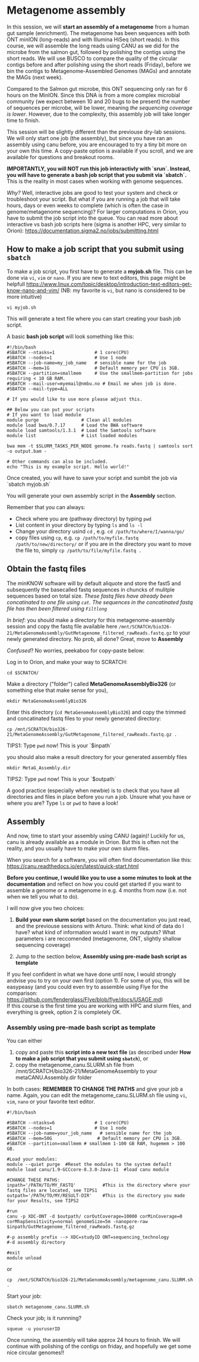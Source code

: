 # **Metagenome assembly**

In this session, we will **start an assembly of a metagenome** from a human gut sample (enrichment). 
The metagenome has been sequences with both ONT minION (long-reads) and with Illumina HiSeq (short reads). In this course, we will assemble the long reads using CANU as we did for the microbe from the salmon gut, followed by polishing the contigs using the short reads. We will use BUSCO to compare the quality of the circular contigs before and after polishing using the short reads (Friday), before we bin the contigs to Metagenome-Assembled Genomes (MAGs) and annotate the MAGs (next week). 

Compared to the Salmon gut microbe, this ONT sequencing only ran for 6 hours on the MinION. Since this DNA is from a more complex microbial community (we expect between 10 and 20 bugs to be present) the number of sequences per microbe, will be lower, meaning _the sequencing coverage is lower_. However, due to the complexity, this assembly job will take longer time to finish.

This session will be slightly different than the previouse dry-lab sessions. We will only start one job (the assembly), but since you have ran an assembly using canu before, you are encouraged to try a tiny bit more on your own this time. A copy-paste option is available if you scroll, and we are available for questions and breakout rooms.

**IMPORTANTLY, you will NOT run this job interactivly with ´srun´. Instead, you will have to generate a bash job script that you submit via ´sbatch´.** This is the reality in most cases when working with genome sequences. 

_Why?_ 
Well, interactive jobs are good to test your system and check or troubleshoot your script. But what if you are running a job that will take hours, days or even weeks to complete (which is often the case in genome/metagenome sequencing)? For larger computations in Orion, you have to submit the job script into the queue. You can read more about interactive vs bash job scripts here (sigma is another HPC, very similar to Orion): https://documentation.sigma2.no/jobs/submitting.html

## How to make a job script that you submit using `sbatch`

To make a job script, you first have to generate a **myjob.sh** file. This can be done via `vi`, `vim` or `nano`. If you are new to text editors, this page might be helpfull https://www.linux.com/topic/desktop/introduction-text-editors-get-know-nano-and-vim/  (NB: my favorite is `vi`, but nano is considered to be more intuitive) 

```
vi myjob.sh
```

This will generate a text file where you can start creating your bash job script. 

A basic **bash job script** will look something like this: 

```
#!/bin/bash
#SBATCH --ntasks=1               # 1 core(CPU)
#SBATCH --nodes=1                # Use 1 node
#SBATCH --job-name=my_job_name   # sensible name for the job
#SBATCH --mem=1G                 # Default memory per CPU is 3GB.
#SBATCH --partition=smallmem     # Use the smallmem-partition for jobs requiring < 10 GB RAM.
#SBATCH --mail-user=myemail@nmbu.no # Email me when job is done.
#SBATCH --mail-type=ALL

# If you would like to use more please adjust this.

## Below you can put your scripts
# If you want to load module
module purge                # Clean all modules
module load bwa/0.7.17      # Load the BWA software
module load samtools/1.3.1  # Load the Samtools software
module list                 # List loaded modules

bwa mem -t $SLURM_TASKS_PER_NODE genome.fa reads.fastq | samtools sort -o output.bam -

# Other commands can also be included.
echo "This is my example script. Hello world!"
```

Once created, you will have to save your script and sumbit the job via ´sbatch myjob.sh`

You will generate your own assembly script in the **Assembly** section. 

Remember that you can always:
* Check where you are (pathway directory) by typing `pwd`
* List content in your directory by typing `ls` and `ls -l`
* Change your directory usind `cd` , e.g. `cd /path/to/where/I/wanna/go/`
* copy files using `cp`, e.g. `cp /path/to/myfile.fastq /path/to/new/directory/` or if you are in the directory you want to move the file to, simply `cp /path/to/file/myfile.fastq .` 

## Obtain the fastq files 

The minKNOW software will by default aliquote and store the fast5 and subsequently the basecalled fastq sequences in chuncks of mulitple sequences based on total size. *These fastq files have already been concatinated to one file using `cat`. The sequences in the concatinated fastq file has then been filtered using `Filtlong`*    

_In brief_: you should make a directory for this metagenome-assembly session and copy the fastq file available here `/mnt/SCRATCH/bio326-21/MetaGenomeAssembly/GutMetagenome_filtered_rawReads.fastq.gz` to your newly generated directory. 
No prob, all done? Great, move to **Assembly**


_Confused_? No worries, peekaboo for copy-paste below:

Log in to Orion, and make your way to SCRATCH: 

```
cd $SCRATCH/
```

Make a directory ("folder") called **MetaGenomeAssemblyBio326** (or something else that make sense for you), 

```
mkdir MetaGenomeAssemblyBio326
```

Enter this directory (`cd MetaGenomeAssemblyBio326`) 
and copy the trimmed and concatinated fastq files to your newly generated directory: 

```
cp /mnt/SCRATCH/bio326-21/MetaGenomeAssembly/GutMetagenome_filtered_rawReads.fastq.gz .
```
TIPS1: Type `pwd` now! This is your `$inpath´

you should also make a result directory for your generated assembly files

```
mkdir MetaG_Assembly.dir
```
TIPS2: Type `pwd` now! This is your `$outpath´

A good practice (especially when newbie) is to check that you have all directories and files in place before you run a job. Unsure what you have or where you are? Type `ls` or `pwd` to have a look! 

## Assembly

And now, time to start your assembly using CANU (again)! Luckily for us, canu is already available as a module in Orion. But this is often not the reality, and you usually have to make your own slurm files. 

When you search for a software, you will often find documentation like this: 
https://canu.readthedocs.io/en/latest/quick-start.html

**Before you continue, I would like you to use a some minutes to look at the documentation** and reflect on how you could get started if you want to assemble a genome or a metagenome in e.g. 4 months from now (i.e. not when we tell you what to do).

I will now give you two choices:

1) **Build your own slurm script** based on the documentation you just read, and the previouse sessions with Arturo. Think: what kind of data do I have? what kind of information would I want in my outputs? What parameters i are reccomended (metagenome, ONT, slightly shallow sequencing coverage) 

2) Jump to the section below, **Assembly using pre-made bash script as template**

If you feel confident in what we have done until now, I would strongly andvise you to try on your own first (option 1). For some of you, this will be easypeasy (and you could even try to assemble using Flye for the comparison: https://github.com/fenderglass/Flye/blob/flye/docs/USAGE.md)  
If this course is the first time you are working with HPC and slurm files, and everything is greek, option 2 is completely OK. 



### Assembly using pre-made bash script as template

You can either 
1) copy and paste this **script into a new text file** (as described under **How to make a job script that you submit using `sbatch`**), or 
2) copy the metagenome_canu.SLURM.sh file from /mnt/SCRATCH/bio326-21/MetaGenomeAssembly to your metaCANU.Assembly.dir folder

In both cases: **REMEMBER TO CHANGE THE PATHS** and give your job a name. Again, you can edit the metagenome_canu.SLURM.sh file using `vi`, `vim`, `nano` or your favorite text editor.

```
#!/bin/bash

#SBATCH --ntasks=6               # 1 core(CPU)
#SBATCH --nodes=1                # Use 1 node
#SBATCH --job-name=your_job_name   # sensible name for the job
#SBATCH --mem=50G                 # Default memory per CPU is 3GB.
#SBATCH --partition=smallmem # smallmem 1-100 GB RAM, hugemem > 100 GB.

#Load your modules:
module --quiet purge  #Reset the modules to the system default
module load canu/1.9-GCCcore-8.3.0-Java-11  #load canu module

#CHANGE THESE PATHS:
inpath='/PATH/TO/MY_FASTQ'          #This is the directory where your fastq files are located, see TIPS1
outpath='/PATH/TO/MY/RESULT-DIR'    #This is the directory you made for your Results, see TIPS2

#run 
canu -p XDC-ONT -d $outpath/ corOutCoverage=10000 corMinCoverage=0 corMhapSensitivity=normal genomeSize=5m -nanopore-raw $inpath/GutMetagenome_filtered_rawReads.fastq.gz

#-p assembly prefix --> XDC=studyID ONT=sequencing_technology
#-d assembly directory
 
#exit
module unload

```
or 

```
cp  /mnt/SCRATCH/bio326-21/MetaGenomeAssembly/metagenome_canu.SLURM.sh .
```

Start your job: 
```
sbatch metagenome_canu.SLURM.sh
```

Check your job; is it runnning? 

```
squeue -u youruserID
```

Once running, the assembly will take approx 24 hours to finish. We will continue with polishing of the contigs on friday, and hopefully we get some nice circular genomes!!










